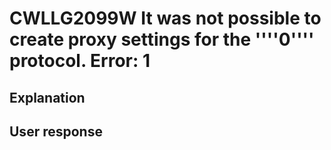 # CWLLG2099W It was not possible to create proxy settings for the ''''0'''' protocol.  Error: 1

## Explanation

## User response